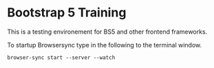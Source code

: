 # Bootstrap 5 Training

This is a testing environement for BS5 and other frontend frameworks. 

To startup Browsersync type in the following to the terminal window. 

`browser-sync start --server --watch`